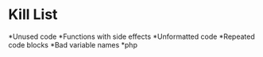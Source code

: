 Kill List
=========
*Unused code
*Functions with side effects
*Unformatted code
*Repeated code blocks
*Bad variable names
*php